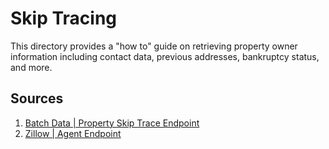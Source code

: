 # Skip Tracing
This directory provides a "how to" guide on retrieving property owner information including contact data, previous addresses, bankruptcy status, and more.

## Sources
1. [Batch Data | Property Skip Trace Endpoint](https://developer.batchdata.com/docs/batchdata/660f482492d07-property-skip-trace)
2. [Zillow | Agent Endpoint](https://rapidapi.com/apimaker/api/zillow-com1/)
